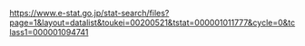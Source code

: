 https://www.e-stat.go.jp/stat-search/files?page=1&layout=datalist&toukei=00200521&tstat=000001011777&cycle=0&tclass1=000001094741


